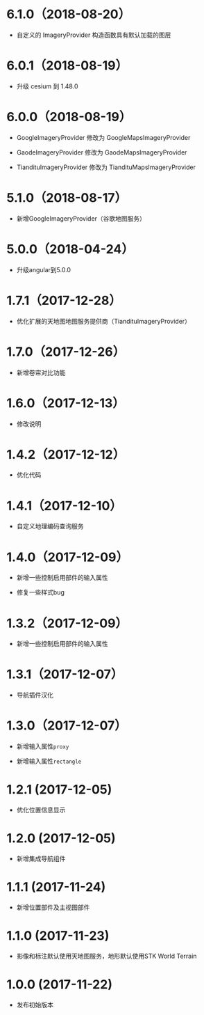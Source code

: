 # 6.1.0（2018-08-20）

- 自定义的 ImageryProvider 构造函数具有默认加载的图层

# 6.0.1（2018-08-19）

- 升级 cesium 到 1.48.0

# 6.0.0（2018-08-19）

- GoogleImageryProvider 修改为 GoogleMapsImageryProvider

- GaodeImageryProvider 修改为 GaodeMapsImageryProvider

- TiandituImageryProvider 修改为 TiandituMapsImageryProvider

# 5.1.0（2018-08-17）

- 新增GoogleImageryProvider（谷歌地图服务）

# 5.0.0（2018-04-24）

- 升级angular到5.0.0

# 1.7.1（2017-12-28）

- 优化扩展的天地图地图服务提供商（TiandituImageryProvider）

# 1.7.0（2017-12-26）

- 新增卷帘对比功能

# 1.6.0（2017-12-13）

- 修改说明

# 1.4.2（2017-12-12）

- 优化代码

# 1.4.1（2017-12-10）

- 自定义地理编码查询服务

# 1.4.0（2017-12-09）

- 新增一些控制启用部件的输入属性

- 修复一些样式bug

# 1.3.2（2017-12-09）

- 新增一些控制启用部件的输入属性

# 1.3.1（2017-12-07）

- 导航插件汉化

# 1.3.0（2017-12-07）

- 新增输入属性`proxy`

- 新增输入属性`rectangle`

# 1.2.1 (2017-12-05)

- 优化位置信息显示

# 1.2.0 (2017-12-05)

- 新增集成导航组件

# 1.1.1 (2017-11-24)

- 新增位置部件及主视图部件

# 1.1.0 (2017-11-23)

- 影像和标注默认使用天地图服务，地形默认使用STK World Terrain

# 1.0.0 (2017-11-22)

- 发布初始版本

